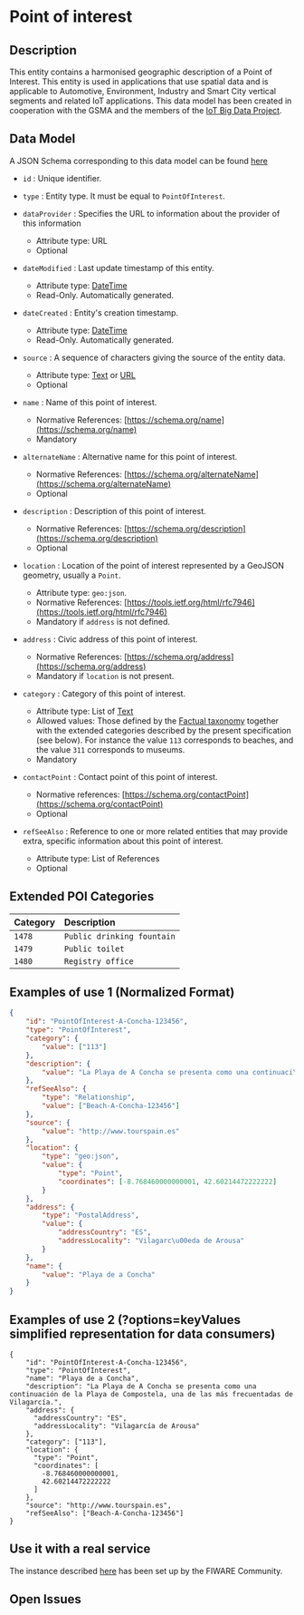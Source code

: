 # Point of interest

## Description

This entity contains a harmonised geographic description of a Point of Interest.
This entity is used in applications that use spatial data and is applicable to
Automotive, Environment, Industry and Smart City vertical segments and related
IoT applications. This data model has been created in cooperation with the GSMA
and the members of the
[IoT Big Data Project](http://www.gsma.com/iot/iot-big-data/).

## Data Model

A JSON Schema corresponding to this data model can be found
[here](http://fiware.github.io/dataModels/specs/PointOfInterest/PointOfInterest/schema.json)

-   `id` : Unique identifier.

-   `type` : Entity type. It must be equal to `PointOfInterest`.

-   `dataProvider` : Specifies the URL to information about the provider of this
    information

    -   Attribute type: URL
    -   Optional

-   `dateModified` : Last update timestamp of this entity.

    -   Attribute type: [DateTime](https://schema.org/DateTime)
    -   Read-Only. Automatically generated.

-   `dateCreated` : Entity's creation timestamp.

    -   Attribute type: [DateTime](https://schema.org/DateTime)
    -   Read-Only. Automatically generated.
    
-   `source` : A sequence of characters giving the source of the entity data.

    -   Attribute type: [Text](https://schema.org/Text) or
        [URL](https://schema.org/URL)
    -   Optional
    
-   `name` : Name of this point of interest.

    -   Normative References: [https://schema.org/name](https://schema.org/name)
    -   Mandatory
    
-   `alternateName` : Alternative name for this point of interest.

    -   Normative References:
        [https://schema.org/alternateName](https://schema.org/alternateName)
    -   Optional

-   `description` : Description of this point of interest.

    -   Normative References:
        [https://schema.org/description](https://schema.org/description)
    -   Optional

-   `location` : Location of the point of interest represented by a GeoJSON
    geometry, usually a `Point`.
    
    -   Attribute type: `geo:json`.
    -   Normative References:
        [https://tools.ietf.org/html/rfc7946](https://tools.ietf.org/html/rfc7946)
    -   Mandatory if `address` is not defined.
    
-   `address` : Civic address of this point of interest.

    -   Normative References:
        [https://schema.org/address](https://schema.org/address)
    -   Mandatory if `location` is not present.
    
-   `category` : Category of this point of interest.

    -   Attribute type: List of [Text](https://schema.org/Text)
    -   Allowed values: Those defined by the
        [Factual taxonomy](https://github.com/Factual/places/blob/master/categories/factual_taxonomy.json) together with
        the extended categories described by the present specification (see below).
        For instance the value `113` corresponds to beaches, and the value `311`
        corresponds to museums.       
    -   Mandatory
    
-   `contactPoint` : Contact point of this point of interest.

    -   Normative references:
        [https://schema.org/contactPoint](https://schema.org/contactPoint)
    -   Optional
    
-   `refSeeAlso` : Reference to one or more related entities that may provide
    extra, specific information about this point of interest.
    
    -   Attribute type:  List of References
    -   Optional
    

## Extended POI Categories

| Category                | Description                                           |     
| :---------------------- | :---------------------------------------------------- | 
| `1478`                  | `Public drinking fountain`                            |
| `1479`                  | `Public toilet`                                       |
| `1480`                  | `Registry office`                                     |


## Examples of use 1 (Normalized Format)

```json
{
    "id": "PointOfInterest-A-Concha-123456",
    "type": "PointOfInterest",
    "category": {
        "value": ["113"]
    },
    "description": {
        "value": "La Playa de A Concha se presenta como una continuaci\u00f3n de la Playa de Compostela, una de las m\u00e1s frecuentadas de Vilagarc\u00eda."
    },
    "refSeeAlso": {
        "type": "Relationship",
        "value": ["Beach-A-Concha-123456"]
    },
    "source": {
        "value": "http://www.tourspain.es"
    },
    "location": {
        "type": "geo:json",
        "value": {
            "type": "Point",
            "coordinates": [-8.768460000000001, 42.60214472222222]
        }
    },
    "address": {
        "type": "PostalAddress",
        "value": {
            "addressCountry": "ES",
            "addressLocality": "Vilagarc\u00eda de Arousa"
        }
    },
    "name": {
        "value": "Playa de a Concha"
    }
}
```

## Examples of use 2 (?options=keyValues simplified representation for data consumers)

    {
        "id": "PointOfInterest-A-Concha-123456",
        "type": "PointOfInterest",
        "name": "Playa de a Concha",
        "description": "La Playa de A Concha se presenta como una continuación de la Playa de Compostela, una de las más frecuentadas de Vilagarcía.",
        "address": {
          "addressCountry": "ES",
          "addressLocality": "Vilagarcía de Arousa"
        },
        "category": ["113"],
        "location": {
          "type": "Point",
          "coordinates": [
            -8.768460000000001,
            42.60214472222222
          ]
        },
        "source": "http://www.tourspain.es",
        "refSeeAlso": ["Beach-A-Concha-123456"]
    }

## Use it with a real service

The instance described
[here](https://docs.google.com/document/d/1lHP7XS-7TNzsxLa0bNFb-96JnJXh0ecIHS3-H0qMREg/edit?usp=sharing)
has been set up by the FIWARE Community.

## Open Issues
